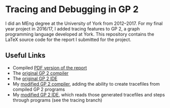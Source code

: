 # Tracing and Debugging in GP 2

I did an MEng degree at the University of York from 2012–2017. For my final year project in 2016/17, I added tracing features to GP 2, a graph programming language developed at York. This repository contains the LaTeX source code for the report I submitted for the project.

## Useful Links

- Compiled [PDF version of the report](https://github.com/jobbogamer/Tracing-GP2-Report/blob/master/project.pdf)
- The [original GP 2 compiler](https://github.com/UoYCS-plasma/GP2)
- The [original GP 2 IDE](https://github.com/UoYCS-plasma/GP2-editor)
- My [modified GP 2 compiler](https://github.com/jobbogamer/GP2), adding the ability to create tracefiles from compiled GP 2 programs
- My [modified GP 2 IDE](https://github.com/jobbogamer/GP2-editor), which reads those generated tracefiles and steps through programs (see the tracing branch)
